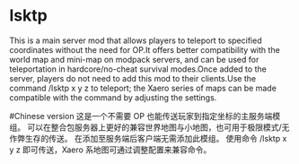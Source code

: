 # lsktp
This is a main server mod that allows players to teleport to specified coordinates without the need for OP.It offers better compatibility with the world map and mini-map on modpack servers, and can be used for teleportation in hardcore/no-cheat survival modes.Once added to the server, players do not need to add this mod to their clients.Use the command /lsktp x y z to teleport; the Xaero series of maps can be made compatible with the command by adjusting the settings.

#Chinese version
这是一个不需要 OP 也能传送玩家到指定坐标的主服务端模组。
可以在整合包服务器上更好的兼容世界地图与小地图，也可用于极限模式/无作弊生存的传送。
在添加至服务端后客户端无需添加此模组。
使用命令 /lsktp x y z 即可传送，Xaero 系地图可通过调整配置来兼容命令。

